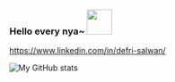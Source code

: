 ### Hello every nya~ <img src="https://media.tenor.com/WKPXrrxUvEgAAAAi/frieren-kuru-kuru.gif" width="45px">
https://www.linkedin.com/in/defri-salwan/


![My GitHub stats](https://github-readme-stats.vercel.app/api?username=hooqii&theme=graywhite_icons=true)
